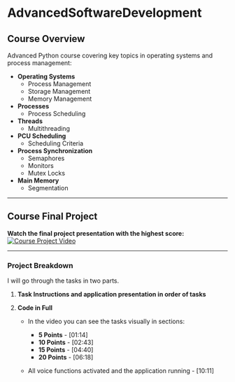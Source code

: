 # AdvancedSoftwareDevelopment

## Course Overview
Advanced Python course covering key topics in operating systems and process management:

- **Operating Systems**
  - Process Management
  - Storage Management
  - Memory Management
- **Processes**
  - Process Scheduling
- **Threads**
  - Multithreading
- **PCU Scheduling**
  - Scheduling Criteria
- **Process Synchronization**
  - Semaphores
  - Monitors
  - Mutex Locks
- **Main Memory**
  - Segmentation

---

## Course Final Project

**Watch the final project presentation with the highest score:**  
[![Course Project Video](https://img.youtube.com/vi/r5gHJlR2av4/0.jpg)](https://www.youtube.com/watch?v=r5gHJlR2av4)

---

### Project Breakdown
I will go through the tasks in two parts.

1. **Task Instructions and application presentation in order of tasks**
2. **Code in Full**

   - In the video you can see the tasks visually in sections:
     - **5 Points** - [01:14]
     - **10 Points** - [02:43]
     - **15 Points** - [04:40]
     - **20 Points** - [06:18]

   - All voice functions activated and the application running - [10:11]
